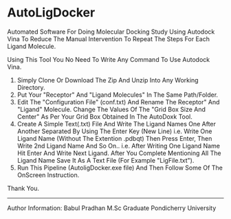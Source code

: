 # AutoLigDocker
Automated Software For Doing Molecular Docking Study Using Autodock Vina To Reduce The Manual Intervention To Repeat The Steps For Each Ligand Molecule.

Using This Tool You No Need To Write Any Command To Use Autodock Vina.
  1. Simply Clone Or Download The Zip And Unzip Into Any Working Directory.
  2. Put Your "Receptor" And "Ligand Molecules" In The Same Path/Folder.
  3. Edit The "Configuration File" (conf.txt) And Rename The Receptor" And "Ligand" Molecule. Change The Values Of The "Grid Box Size And Center" As Per Your Grid Box Obtained In The AutoDoxk Tool.
  4. Create A Simple Text(.txt) File And Write The Ligand Names One After Another Separated By Using The Enter Key (New Line) i.e. Write One Ligand Name (Without The Extention .pdbqt) Then Press Enter, Then Write         2nd Ligand Name And So On.. i.e. After Writing One Ligand Name Hit Enter And Write Next Ligand. After You Complete Mentioning All The Ligand Name Save It As A Text File (For Example "LigFile.txt").
  5. Run This Pipeline (AutoligDocker.exe file) And Then Follow Some Of The OnScreen Instruction.

Thank You.

----------------------
Author Information:
Babul Pradhan
M.Sc Graduate
Pondicherry University

